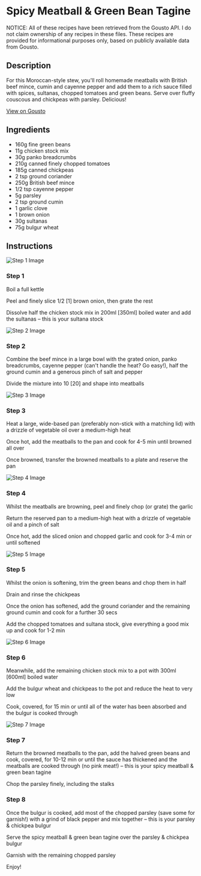 # Spicy Meatball & Green Bean Tagine

NOTICE: All of these recipes have been retrieved from the Gousto API. I do not claim ownership of any recipes in these files. These recipes are provided for informational purposes only, based on publicly available data from Gousto.

## Description

For this Moroccan-style stew, you'll roll homemade meatballs with British beef mince, cumin and cayenne pepper and add them to a rich sauce filled with spices, sultanas, chopped tomatoes and green beans. Serve over fluffy couscous and chickpeas with parsley. Delicious!

[View on Gousto](https://www.gousto.co.uk/recipes/cookbook/spicy-meatball-green-bean-tagine)

## Ingredients

- 160g fine green beans
- 11g chicken stock mix
- 30g panko breadcrumbs
- 210g canned finely chopped tomatoes
- 185g canned chickpeas
- 2 tsp ground coriander
- 250g British beef mince
- 1/2 tsp cayenne pepper
- 5g parsley
- 2 tsp ground cumin
- 1 garlic clove
- 1 brown onion
- 30g sultanas 
- 75g bulgur wheat

## Instructions

![Step 1 Image](https://production-media.gousto.co.uk/cms/recipe-step-image/Step-1-copy-1589799489695-x200.jpg)

### Step 1

Boil a full kettle

Peel and finely slice 1/2 <span class="text-danger">[1]</span> brown onion, then grate the rest

Dissolve half the chicken stock mix in 200ml <span class="text-danger">[350ml]</span> boiled water and add the sultanas – this is your sultana stock

![Step 2 Image](https://production-media.gousto.co.uk/cms/recipe-step-image/step-2-copy-1589799504749-x200.jpg)

### Step 2

Combine the beef mince in a large bowl with the grated onion, panko breadcrumbs, cayenne pepper (can't handle the heat? Go easy!), half the ground cumin and a generous pinch of salt and pepper

Divide the mixture into 10 <span class="text-danger">[20]</span> and shape into meatballs

![Step 3 Image](https://production-media.gousto.co.uk/cms/recipe-step-image/step-3-copy-1589799536657-x200.jpg)

### Step 3

Heat a large, wide-based pan (preferably non-stick with a matching lid) with a drizzle of vegetable oil over a medium-high heat

Once hot, add the meatballs to the pan and cook for 4-5 min until browned all over

Once browned, transfer the browned meatballs to a plate and reserve the pan

![Step 4 Image](https://production-media.gousto.co.uk/cms/recipe-step-image/Step-4-1589799549197-x200.jpg)

### Step 4

Whilst the meatballs are browning, peel and finely chop (or grate) the garlic

Return the reserved pan to a medium-high heat with a drizzle of vegetable oil and a pinch of salt

Once hot, add the sliced onion and chopped garlic and cook for 3-4 min or until softened

![Step 5 Image](https://production-media.gousto.co.uk/cms/recipe-step-image/Step-5-copy-1589799632600-x200.jpg)

### Step 5

Whilst the onion is softening, trim the green beans and chop them in half

Drain and rinse the chickpeas

Once the onion has softened, add the ground coriander and the remaining ground cumin and cook for a further 30 secs

Add the chopped tomatoes and sultana stock, give everything a good mix up and cook for 1-2 min

![Step 6 Image](https://production-media.gousto.co.uk/cms/recipe-step-image/Step-6-copy-1589799658108-x200.jpg)

### Step 6

Meanwhile, add the remaining chicken stock mix to a pot with 300ml <span class="text-danger">[600ml]</span> boiled water

Add the bulgur wheat and chickpeas to the pot and reduce the heat to very low

Cook, covered, for 15 min or until all of the water has been absorbed and the bulgur is cooked through

![Step 7 Image](https://production-media.gousto.co.uk/cms/recipe-step-image/Step-7-copy-1589799670318-x200.jpg)

### Step 7

Return the browned meatballs to the pan, add the halved green beans and cook, covered, for 10-12 min or until the sauce has thickened and the meatballs are cooked through (no pink meat!) – this is your spicy meatball & green bean tagine

Chop the parsley finely, including the stalks

### Step 8

Once the bulgur is cooked, add most of the chopped parsley (save some for garnish!) with a grind of black pepper and mix together – this is your parsley & chickpea bulgur

Serve the spicy meatball & green bean tagine over the parsley & chickpea bulgur

Garnish with the remaining chopped parsley

Enjoy!

